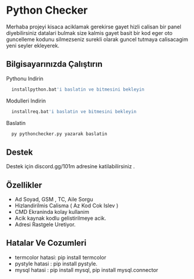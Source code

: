 
# Python Checker 

Merhaba projeyi kisaca aciklamak gerekirse gayet hizli calisan bir panel diyebilirsiniz datalari bulmak size kalmis gayet basit bir kod eger oto guncelleme kodunu silmezseniz surekli olarak guncel tutmaya calisacagim yeni seyler ekleyerek.

## Bilgisayarınızda Çalıştırın

Pythonu Indirin

```bash
  installpython.bat'i baslatin ve bitmesini bekleyin
```

Modulleri Indirin

```bash
  installreq.bat'i baslatin ve bitmesini bekleyin
```

Baslatin

```bash
  py pythonchecker.py yazarak baslatin
```

  
## Destek

Destek için discord.gg/101m adresine katilabilirsiniz .

  
## Özellikler

- Ad Soyad, GSM , TC, Aile Sorgu
- Hizlandirilmis Calisma ( Az Kod Cok Islev )
- CMD Ekraninda kolay kullanim
- Acik kaynak kodlu gelistirilmeye acik.
- Adresi Rastgele Uretiyor.
  
## Hatalar Ve Cozumleri

- termcolor hatasi: pip install termcolor
- pystyle hatasi : pip install pystyle.
- mysql hatasi : pip install mysql, pip install mysql.connector

  